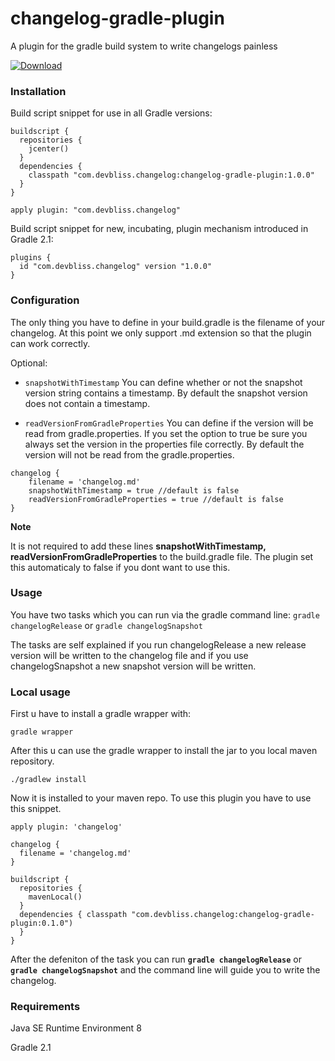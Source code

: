 changelog-gradle-plugin
=======================

A plugin for the gradle build system to write changelogs painless

[ ![Download](https://api.bintray.com/packages/devbliss/gradle-plugins/changelog-gradle-plugin/images/download.svg) ](https://bintray.com/devbliss/gradle-plugins/changelog-gradle-plugin/_latestVersion)

### Installation

Build script snippet for use in all Gradle versions:

```
buildscript {
  repositories {
    jcenter()
  }
  dependencies {
    classpath "com.devbliss.changelog:changelog-gradle-plugin:1.0.0"
  }
}

apply plugin: "com.devbliss.changelog"

```

Build script snippet for new, incubating, plugin mechanism introduced in Gradle 2.1:

```
plugins {
  id "com.devbliss.changelog" version "1.0.0"
}

```
### Configuration

The only thing you have to define in your build.gradle is the filename of your changelog. At this point we only support .md extension so that the plugin can work correctly. 

Optional:

 - `snapshotWithTimestamp` You can define whether or not the snapshot version string contains a timestamp. By default the snapshot version does not contain a timestamp.
 
 - `readVersionFromGradleProperties` You can define if the version will be read from gradle.properties. If you set the option to true be sure you always set the version in the properties file correctly. By default the version will not be read from the gradle.properties.

```
changelog {
	filename = 'changelog.md'
	snapshotWithTimestamp = true //default is false
	readVersionFromGradleProperties = true //default is false
}

```
**Note**

It is not required to add these lines **snapshotWithTimestamp, readVersionFromGradleProperties** to the build.gradle file. The plugin set this automaticaly to false if you dont want to use this.

### Usage
You have two tasks which you can run via the gradle command line: `gradle changelogRelease` or `gradle changelogSnapshot`

The tasks are self explained if you run changelogRelease a new release version will be written to the changelog file and if you use changelogSnapshot a new snapshot version will be written.

### Local usage

First u have to install a gradle wrapper with:

```
gradle wrapper
```

After this u can use the gradle wrapper to install the jar to you local maven repository.

```
./gradlew install
```

Now it is installed to your maven repo.
To use this plugin you have to use this snippet.

```
apply plugin: 'changelog'

changelog {
  filename = 'changelog.md'
}

buildscript {
  repositories {
    mavenLocal()
  }
  dependencies { classpath "com.devbliss.changelog:changelog-gradle-plugin:0.1.0")
  }
}
```

After the defeniton of the task you can run **`gradle changelogRelease`** or **`gradle changelogSnapshot`**
and the command line will guide you to write the changelog.


### Requirements

Java SE Runtime Environment 8

Gradle 2.1



